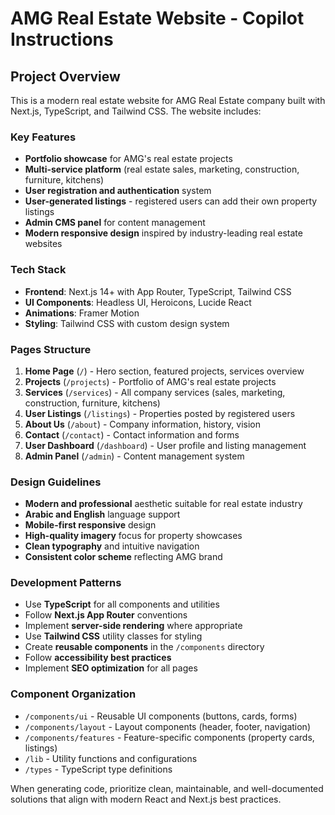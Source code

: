 # AMG Real Estate Website - Copilot Instructions

<!-- Use this file to provide workspace-specific custom instructions to Copilot. For more details, visit https://code.visualstudio.com/docs/copilot/copilot-customization#_use-a-githubcopilotinstructionsmd-file -->

## Project Overview
This is a modern real estate website for AMG Real Estate company built with Next.js, TypeScript, and Tailwind CSS. The website includes:

### Key Features
- **Portfolio showcase** for AMG's real estate projects
- **Multi-service platform** (real estate sales, marketing, construction, furniture, kitchens)
- **User registration and authentication** system
- **User-generated listings** - registered users can add their own property listings
- **Admin CMS panel** for content management
- **Modern responsive design** inspired by industry-leading real estate websites

### Tech Stack
- **Frontend**: Next.js 14+ with App Router, TypeScript, Tailwind CSS
- **UI Components**: Headless UI, Heroicons, Lucide React
- **Animations**: Framer Motion
- **Styling**: Tailwind CSS with custom design system

### Pages Structure
1. **Home Page** (`/`) - Hero section, featured projects, services overview
2. **Projects** (`/projects`) - Portfolio of AMG's real estate projects
3. **Services** (`/services`) - All company services (sales, marketing, construction, furniture, kitchens)
4. **User Listings** (`/listings`) - Properties posted by registered users
5. **About Us** (`/about`) - Company information, history, vision
6. **Contact** (`/contact`) - Contact information and forms
7. **User Dashboard** (`/dashboard`) - User profile and listing management
8. **Admin Panel** (`/admin`) - Content management system

### Design Guidelines
- **Modern and professional** aesthetic suitable for real estate industry
- **Arabic and English** language support
- **Mobile-first responsive** design
- **High-quality imagery** focus for property showcases
- **Clean typography** and intuitive navigation
- **Consistent color scheme** reflecting AMG brand

### Development Patterns
- Use **TypeScript** for all components and utilities
- Follow **Next.js App Router** conventions
- Implement **server-side rendering** where appropriate
- Use **Tailwind CSS** utility classes for styling
- Create **reusable components** in the `/components` directory
- Follow **accessibility best practices**
- Implement **SEO optimization** for all pages

### Component Organization
- `/components/ui` - Reusable UI components (buttons, cards, forms)
- `/components/layout` - Layout components (header, footer, navigation)
- `/components/features` - Feature-specific components (property cards, listings)
- `/lib` - Utility functions and configurations
- `/types` - TypeScript type definitions

When generating code, prioritize clean, maintainable, and well-documented solutions that align with modern React and Next.js best practices.

